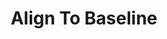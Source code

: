 ---
layout: default
type: card
formsum:
sortorder:
appsused: indd
title: "Align To Baseline"
level:
brightspace: 
submission:
links: |
  - Adobe: <a href="https://helpx.adobe.com/indesign/using/aligning-text.html" title="xx" target="_blank">Aligning Text</a>
video: "https://www.youtube.com/embed/U_U3-RYLYlg"
downloads:
description: "The baseline grid represents the leading for body text in a document. You can use multiples of this leading value for all elements of the page to ensure that text always lines up between columns and from page to page."
details: | 
  <img class="size50" alt="indesign-align-to-baseline-grid" src="/images/indesign-align-to-baseline/indesign-align-to-baseline-grid.jpg">

  Aligning the text to the baseline is a common practice for multi-column page designs, like magazines. It makes the text baselines align across columns. So, if you put a ruler on the page at the baseline, they would all line up across columns. This makes for a much cleaner look.

  <img class="size100" alt="indesign-align-to-baseline" src="/images/indesign-align-to-baseline/indesign-align-to-baseline.jpg">

  You need to know your leading size to start with. Go to <span class="command">Preferences > Grids</span>, then change the <span class="command">Increment Every</span> number to match your leading value. Once that's done, go to <span class="command">Indents and Spacing</span> in your paragraph style. Set <span class="command">Align to Grid</span> to <span class="command">All Lines</span>.

assignment: |
---